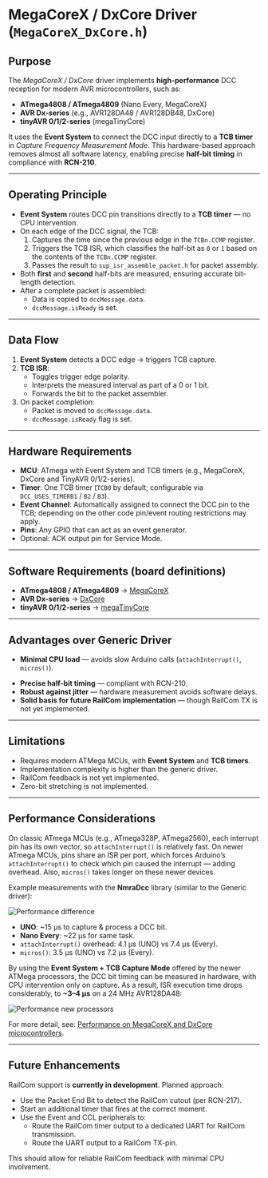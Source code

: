 # MegaCoreX / DxCore Driver (`MegaCoreX_DxCore.h`)

## Purpose
The *MegaCoreX / DxCore* driver implements **high-performance** DCC reception for modern AVR microcontrollers, such as:

* **ATmega4808 / ATmega4809** (Nano Every, MegaCoreX)
* **AVR Dx-series** (e.g., AVR128DA48 / AVR128DB48, DxCore)
* **tinyAVR 0/1/2-series** (megaTinyCore)

It uses the **Event System** to connect the DCC input directly to a **TCB timer** in *Capture Frequency Measurement Mode*.
This hardware-based approach removes almost all software latency, enabling precise **half-bit timing** in compliance with **RCN-210**.

---

## Operating Principle
- **Event System** routes DCC pin transitions directly to a **TCB timer** — no CPU intervention.
- On each edge of the DCC signal, the TCB:
  1. Captures the time since the previous edge in the `TCBn.CCMP` register.
  2. Triggers the TCB ISR, which classifies the half-bit as `0` or `1` based on the contents of the `TCBn.CCMP` register.
  3. Passes the result to `sup_isr_assemble_packet.h` for packet assembly.
- Both **first** and **second** half-bits are measured, ensuring accurate bit-length detection.
- After a complete packet is assembled:
  - Data is copied to `dccMessage.data`.
  - `dccMessage.isReady` is set.

---

## Data Flow

1. **Event System** detects a DCC edge → triggers TCB capture.
2. **TCB ISR**:
   * Toggles trigger edge polarity.
   * Interprets the measured interval as part of a 0 or 1 bit.
   * Forwards the bit to the packet assembler.
3. On packet completion:
   - Packet is moved to `dccMessage.data`.
   - `dccMessage.isReady` flag is set.

---

## Hardware Requirements
- **MCU**: ATmega with Event System and TCB timers (e.g., MegaCoreX, DxCore and TinyAVR 0/1/2-series).
- **Timer**: One TCB timer (`TCB0` by default; configurable via `DCC_USES_TIMERB1` / `B2` / `B3`).
- **Event Channel**: Automatically assigned to connect the DCC pin to the TCB; depending on the other code pin/event routing restrictions may apply.
- **Pins**: Any GPIO that can act as an event generator.
- Optional: ACK output pin for Service Mode.

---

## Software Requirements (board definitions)
* **ATmega4808 / ATmega4809** → [MegaCoreX](https://github.com/MCUdude/MegaCoreX)
* **AVR Dx-series** → [DxCore](https://github.com/SpenceKonde/DxCore)
* **tinyAVR 0/1/2-series** → [megaTinyCore](https://github.com/SpenceKonde/megaTinyCore)

---

## Advantages over Generic Driver
* **Minimal CPU load** — avoids slow Arduino calls (`attachInterrupt()`, `micros()`).
- **Precise half-bit timing** — compliant with RCN-210.
- **Robust against jitter** — hardware measurement avoids software delays.
- **Solid basis for future RailCom implementation** — though RailCom TX is not yet implemented.

---

## Limitations
- Requires modern ATMega MCUs, with **Event System** and **TCB timers**.
- Implementation complexity is higher than the generic driver.
- RailCom feedback is not yet implemented.
- Zero-bit stretching is not implemented.

---

## Performance Considerations

On classic ATmega MCUs (e.g., ATmega328P, ATmega2560), each interrupt pin has its own vector, so `attachInterrupt()` is relatively fast.
On newer ATmega MCUs, pins share an ISR per port, which forces Arduino’s `attachInterrupt()` to check which pin caused the interrupt — adding overhead.
Also, `micros()` takes longer on these newer devices.

Example measurements with the **NmraDcc** library (similar to the Generic driver):



![Performance difference](../attachInterrupt-NMRADCC.png "Performance difference")

- **UNO**: ~15 µs to capture & process a DCC bit.
- **Nano Every**: ~22 µs for same task.
- `attachInterrupt()` overhead: 4.1 µs (UNO) vs 7.4 µs (Every).
- `micros()`: 3.5 µs (UNO) vs 7.2 µs (Every).

By using the **Event System + TCB Capture Mode** offered by the newer ATMega processors, the DCC bit timing can be measured in hardware, with CPU intervention only on capture. As a result, ISR execution time drops considerably, to **~3–4 µs** on a 24 MHz AVR128DA48:

![Performance new processors](../CPU-load-128DA48-24Mhz-1.png "Performance new processors")

For more detail, see: [Performance on MegaCoreX and DxCore microcontrollers](extras/Performance_MegacoreX.md).

---

## Future Enhancements
RailCom support is **currently in development**.
Planned approach:
- Use the Packet End Bit to detect the RailCom cutout (per RCN-217).
- Start an additional timer that fires at the correct moment.
- Use the Event and CCL peripherals to:
  - Route the RailCom timer output to a dedicated UART for RailCom transmission.
  - Route the UART output to a RailCom TX-pin.

This should allow for reliable RailCom feedback with minimal CPU involvement.
